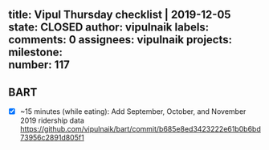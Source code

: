 title:	Vipul Thursday checklist | 2019-12-05
state:	CLOSED
author:	vipulnaik
labels:	
comments:	0
assignees:	vipulnaik
projects:	
milestone:	
number:	117
--
## BART

- [x] ~15 minutes (while eating): Add September, October, and November 2019 ridership data https://github.com/vipulnaik/bart/commit/b685e8ed3423222e61b0b6bd73956c2891d805f1

